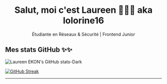 <h1 align="center">Salut, moi c'est Laureen 👩🏾‍💻 aka lolorine16</h1>
<p align="center"> Étudiante en Réseaux & Sécurité | Frontend Junior</p>



## Mes stats GitHub ✨✨


![Laureen EKON's GitHub stats-Dark](https://github-readme-stats.vercel.app/api?username=lolorine16&show_icons=true&theme=catppuccin_mocha&hide_border=true&hide=prs,contribs)

<a href="https://git.io/streak-stats"><img src="https://streak-stats.demolab.com?user=lolorine16&theme=catppuccin-mocha&hide_border=true&border_radius=6" alt="GitHub Streak" /></a>

---
